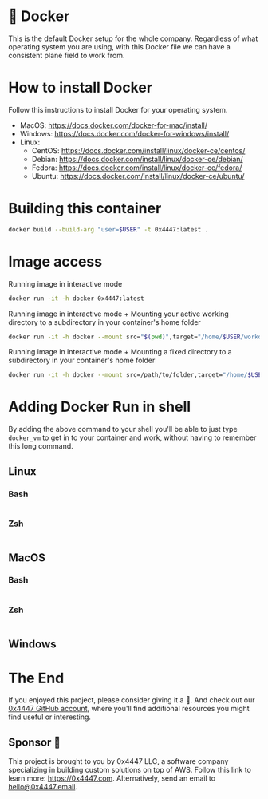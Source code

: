 # 🐳 Docker

This is the default Docker setup for the whole company. Regardless of what operating system you are using, with this Docker file we can have a consistent plane field to work from.

# How to install Docker

Follow this instructions to install Docker for your operating system.

- MacOS: https://docs.docker.com/docker-for-mac/install/
- Windows: https://docs.docker.com/docker-for-windows/install/
- Linux:
    - CentOS: https://docs.docker.com/install/linux/docker-ce/centos/
    - Debian: https://docs.docker.com/install/linux/docker-ce/debian/
    - Fedora: https://docs.docker.com/install/linux/docker-ce/fedora/
    - Ubuntu: https://docs.docker.com/install/linux/docker-ce/ubuntu/

# Building this container

``` sh
docker build --build-arg "user=$USER" -t 0x4447:latest .
```

# Image access

Running image in interactive mode

```sh
docker run -it -h docker 0x4447:latest
```

Running image in interactive mode + Mounting your active working directory to a subdirectory in your container's home folder

``` sh
docker run -it -h docker --mount src="$(pwd)",target="/home/$USER/workdir/",type=bind 0x4447:latest
```

Running image in interactive mode + Mounting a fixed directory to a subdirectory in your container's home folder

``` sh
docker run -it -h docker --mount src=/path/to/folder,target="/home/$USER/workdir/",type=bind 0x4447:latest
```

# Adding Docker Run in shell

By adding the above command to your shell you'll be able to just type `docker_vm` to get in to your container and work, without having to remember this long command.

## Linux

### Bash

```sh

```

### Zsh

```sh

```

## MacOS

### Bash

```sh

```

### Zsh

```sh

```

## Windows

# The End

If you enjoyed this project, please consider giving it a 🌟. And check out our [0x4447 GitHub account](https://github.com/0x4447), where you'll find additional resources you might find useful or interesting.

## Sponsor 🎊

This project is brought to you by 0x4447 LLC, a software company specializing in building custom solutions on top of AWS. Follow this link to learn more: https://0x4447.com. Alternatively, send an email to [hello@0x4447.email](mailto:hello@0x4447.email?Subject=Hello%20From%20Repo&Body=Hi%2C%0A%0AMy%20name%20is%20NAME%2C%20and%20I%27d%20like%20to%20get%20in%20touch%20with%20someone%20at%200x4447.%0A%0AI%27d%20like%20to%20discuss%20the%20following%20topics%3A%0A%0A-%20LIST_OF_TOPICS_TO_DISCUSS%0A%0ASome%20useful%20information%3A%0A%0A-%20My%20full%20name%20is%3A%20FIRST_NAME%20LAST_NAME%0A-%20My%20time%20zone%20is%3A%20TIME_ZONE%0A-%20My%20working%20hours%20are%20from%3A%20TIME%20till%20TIME%0A-%20My%20company%20name%20is%3A%20COMPANY%20NAME%0A-%20My%20company%20website%20is%3A%20https%3A%2F%2F%0A%0ABest%20regards.).
